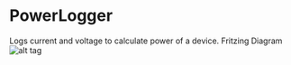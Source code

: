 # PowerLogger
Logs current and voltage to calculate power of a device.
Fritzing Diagram
![alt tag](https://cloud.githubusercontent.com/assets/10541289/8145626/b1c5c49e-11c3-11e5-9abd-8618545b67a9.png)

